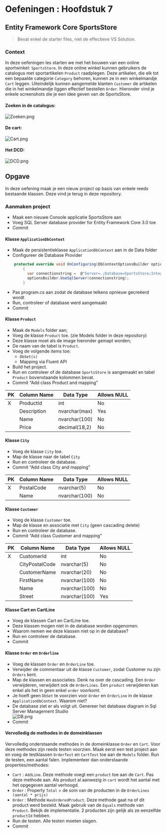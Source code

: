 # Oefeningen : Hoofdstuk 7
## Entity Framework Core SportsStore 
> Bevat enkel de starter files, niet de effectieve VS Solution.

### Context 

In deze oefeningen les starten we met het bouwen van een online sportwinkel: `SportsStore`. In deze online winkel kunnen gebruikers de catalogus met sportartikelen `Product` raadplegen. Deze artikelen, die elk tot een bepaalde categorie `Category` behoren, kunnen ze in een winkelmandje `Cart` leggen. Uiteindelijk kunnen aangemelde klanten `Customer` de artikelen die in het winkelmandje liggen effectief bestellen `Order`. Hieronder vind je enkele screenshots die je een idee geven van de SportsStore.

#### Zoeken in de catalogus:
![Zoeken.png](https://webiii.github.io/docs/H07/fig1.png "Zoeken")

#### De cart: 
![Cart.png](https://webiii.github.io/docs/H07/fig2.png "Cart")

#### Het DCD:
![DCD.png](https://webiii.github.io/docs/H07/fig3.png "DCD")

## Opgave 
In deze oefening maak je een nieuw project op basis van enkele reeds bestaande klassen. Deze vind je terug in deze repository.
### Aanmaken project 
  - Maak een nieuwe Console applicatie SportsStore aan
  - Voeg SQL Server database provider for Entity Framework Core 3.0 toe 
  - Commit 
  
#### Klasse `ApplicationDbContext`
- Maak de persistentieklasse `ApplicationDbContext` aan in de Data folder 
- Configureer de Database Provider 
```cs
    protected override void OnConfiguring(DbContextOptionsBuilder optionsBuilder) 
        { 
          var connectionstring =  @"Server=.;Database=SportsStore;Integrated Security=True;"; 
          optionsBuilder.UseSqlServer(connectionstring); 
        } 
```
- Pas program.cs aan zodat de database telkens opnieuw gecreëerd wordt 
- Run, controleer of database werd aangemaakt 
- Commit

#### Klasse `Product`
- Maak de `Models` folder aan; 
- Voeg de klasse `Product` toe. (zie Models folder in deze repository)
- Deze klasse moet als de image hieronder gemapt worden;
- De naam van de tabel is `Product`.
- Voeg de volgende items toe:
  - `DbSet(s)`
  - Mapping via Fluent API 
- Build het project. 
- Run en controleer of de database `SportsStore` is aangemaakt en tabel `Product` bovenstaande kolommen bevat.  
- Commit “Add class Product and mapping”

| PK  | Column Name | Data Type     | Allows NULL |
| --- | ----------- | ------------- | ----------- |
| X   | ProductId   | int           | No          |
|     | Description | nvarchar(max) | Yes         |
|     | Name        | nvarchar(100) | No          |
|     | Price       | decimal(18,2) | No          |

#### Klasse `City` 
- Voeg de klasse `City` toe.  
- Map de klasse naar de tabel `City`
- Run en controleer de database. 
- Commit “Add class City and mapping”

| PK  | Column Name | Data Type     | Allows NULL |
| --- | ----------- | ------------- | ----------- |
| X   | PostalCode  | nvarchar(5)   | No          |
|     | Name        | nvarchar(100) | No          |

#### Klasse `Customer` 
- Voeg de klasse `Customer` toe.  
- Map de klasse en associatie met `City` (geen cascading delete) 
- Run en controleer de database. 
- Commit “Add class Customer and mapping”

| PK  | Column Name    | Data Type     | Allows NULL |
| --- | -------------- | ------------- | ----------- |
| X   | CustomerId     | int           | No          |
|     | CityPostalCode | nvarchar(5)   | No          |
|     | CustomerName   | nvarchar(20)  | No          |
|     | FirstName      | nvarchar(100) | No          |
|     | Name           | nvarchar(100) | No          |
|     | Street         | nvarchar(100) | Yes         |

#### Klasse Cart en CartLine 
- Voeg de klassen Cart en CartLine toe. 
- Deze klassen mogen niet in de database worden opgenomen. 
- Waarom nemen we deze klassen niet op in de database?
- Run en controleer de database. 
- Commit 

#### Klasse `Order` en `Orderline`
- Voeg de klassen `Order` en `OrderLine` toe.  
- Verwijder de commentaar uit de klasse `Customer`, zodat Customer nu zijn `Orders` kent. 
- Map de klassen en associaties. Denk na over de cascading. Een `Order` verwijderen, verwijdert ook de `OrderLines`. Een `product` verwijderen kan enkel als het in geen enkel `order` voorkomt. `
- Je hoeft geen `DbSet` te voorzien voor `Order` en `OrderLine` in de klasse `ApplicationDbContext`. Waarom niet? 
- De database ziet er als volgt uit. Genereer het database diagram in Sql Server Management Studio  
![DB.png](https://webiii.github.io/docs/H07/fig4.png "DB")
- Commit

#### Vervolledig de methodes in de domeinklassen 
Vervolledig onderstaande methodes in de domeinklasse `Order` en `Cart`. Voor deze methodes zijn reeds testen voorzien. Maak eerst een test project aan en voeg de testklassen `OrderTest` en `CartTest` toe aan de `Models` folder. Run de testen, een aantal falen. Implementeer dan onderstaande properties/methodes:
- `Cart` : `AddLine`. Deze methode voegt een `product` toe aan de `Cart`. Pas deze methode aan. Als product al aanwezig in `cart` wordt het aantal met het opgegeven aantal verhoogd.  
- `Order` : Property `Total`  = de som van de producten in de `OrderLines (aantal * prijs)` 
- `Order` : Methode `HasOrderedProduct`. Deze methode gaat na of dit product werd besteld. Maak gebruik van de `Equals` methode van `Product`. Bekijk de implementatie. 2 producten zijn gelijk als ze eenzelfde `productId` hebben.  
- Run de testen. Alle testen moeten slagen. 
- Commit
